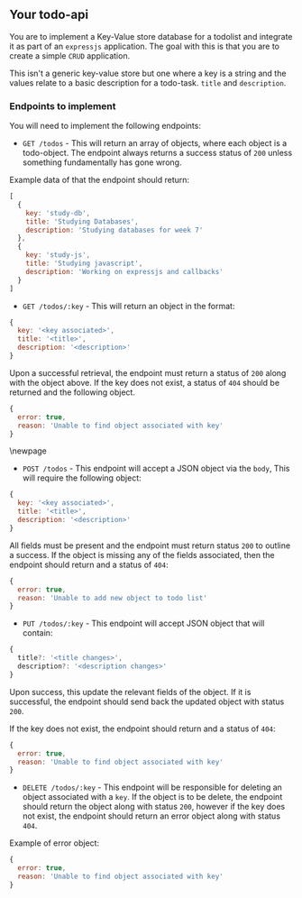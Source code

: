 ## Your todo-api

You are to implement a Key-Value store database for a todolist and integrate it as part of an `expressjs` application. The goal with this is that you are to create a simple `CRUD` application.

This isn't a generic key-value store but one where a key is a string and the values relate to a basic description for a todo-task. `title` and `description`.

### Endpoints to implement

You will need to implement the following endpoints:

* `GET /todos` - This will return an array of objects, where each object is a todo-object. The endpoint always returns a success status of `200` unless something fundamentally has gone wrong.

Example data of that the endpoint should return:
```js
[
  {
    key: 'study-db',
    title: 'Studying Databases',
    description: 'Studying databases for week 7'
  },
  {
    key: 'study-js',
    title: 'Studying javascript',
    description: 'Working on expressjs and callbacks'
  }
]
```


* `GET /todos/:key` - This will return an object in the format:

```js
{
  key: '<key associated>',
  title: '<title>',
  description: '<description>'
}
```

Upon a successful retrieval, the endpoint must return a status of `200` along with the object above. If the key does not exist, a status of `404` should be returned and the following object.

```js
{
  error: true,
  reason: 'Unable to find object associated with key'
}
```

\newpage

* `POST /todos` - This endpoint will accept a JSON object via the `body`, This will require the following object:

```js
{
  key: '<key associated>',
  title: '<title>',
  description: '<description>'
}
```

All fields must be present and the endpoint must return status `200` to outline a success. If the object is missing any of the fields associated, then the endpoint should return and a status of `404`:

```js
{
  error: true,
  reason: 'Unable to add new object to todo list'
}
```


* `PUT /todos/:key` - This endpoint will accept JSON object that will contain:

```js
{
  title?: '<title changes>',
  description?: '<description changes>'
}
```

Upon success, this update the relevant fields of the object. If it is successful, the endpoint should send back the updated object with status `200`.

If the key does not exist, the endpoint should return and a status of `404`:

```js
{
  error: true,
  reason: 'Unable to find object associated with key'
}
```


* `DELETE /todos/:key` - This endpoint will be responsible for deleting an object associated with a `key`. If the object is to be delete, the endpoint should return the object along with status `200`, however if the key does not exist, the endpoint should return an error object along with status `404`.

Example of error object:

```js
{
  error: true,
  reason: 'Unable to find object associated with key'
}
```
